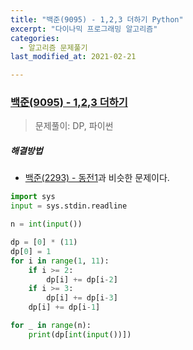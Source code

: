 ```yaml
---
title: "백준(9095) - 1,2,3 더하기 Python"
excerpt: "다이나믹 프로그래밍 알고리즘"
categories:
  - 알고리즘 문제풀기
last_modified_at: 2021-02-21

---
```


### [백준(9095) - 1,2,3 더하기](https://www.acmicpc.net/problem/9095)

> 문제풀이: DP, 파이썬

##### 해결방법 

- [백준(2293) - 동전1](https://www.acmicpc.net/problem/2293)과 비슷한 문제이다.

```python
import sys
input = sys.stdin.readline

n = int(input())

dp = [0] * (11)
dp[0] = 1
for i in range(1, 11):
    if i >= 2:
        dp[i] += dp[i-2]
    if i >= 3:
        dp[i] += dp[i-3]
    dp[i] += dp[i-1]

for _ in range(n):
    print(dp[int(input())])
```